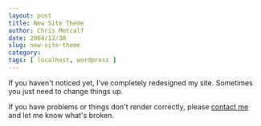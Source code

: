 ```yaml
---
layout: post
title: New Site Theme
author: Chris Metcalf
date: 2004/12/30
slug: new-site-theme
category: 
tags: [ localhost, wordpress ]
---
```


If you haven't noticed yet, I've completely redesigned my site. Sometimes you just need to change things up.

If you have problems or things don't render correctly, please <a href="/wiki/index.php/ContactMe">contact me</a> and let me know what's broken.
